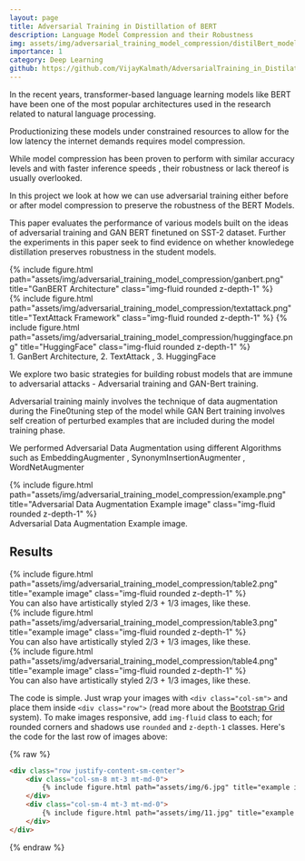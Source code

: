 ```yaml
---
layout: page
title: Adversarial Training in Distillation of BERT
description: Language Model Compression and their Robustness 
img: assets/img/adversarial_training_model_compression/distilBert_modelcompression.png
importance: 1
category: Deep Learning
github: https://github.com/VijayKalmath/AdversarialTraining_in_Distilation_Of_BERT
---
```


In the recent years, transformer-based language learning models like BERT have been one of the most popular architectures used in the research related to natural language processing. 

Productionizing these models under constrained resources to allow for the low latency the internet demands requires model compression. 

While model compression has been proven to perform with similar accuracy levels and with faster inference speeds , their robustness or lack thereof is usually overlooked. 

In this project we look at how we can use adversarial training either before or after model compression to preserve the robustness of the BERT Models.

 This paper evaluates the performance of various models built on the ideas of adversarial training and GAN BERT finetuned on SST-2 dataset. Further the experiments in this paper seek to find evidence on whether knowledege distillation preserves robustness in the student models.

<div class="row">
    <div class="col-sm-8 mt-3 mt-md-0 ">
        {% include figure.html path="assets/img/adversarial_training_model_compression/ganbert.png" title="GanBERT Architecture" class="img-fluid rounded z-depth-1" %}
    </div>
    <div class="col-sm-4 mt-3 mt-md-0">
        {% include figure.html path="assets/img/adversarial_training_model_compression/textattack.png"  title="TextAttack Framework" class="img-fluid rounded z-depth-1" %}
        {% include figure.html path="assets/img/adversarial_training_model_compression/huggingface.png"  title="HuggingFace" class="img-fluid rounded z-depth-1" %}
    </div>
</div>
<div class="caption">
    1. GanBert Architecture, 2. TextAttack , 3. HuggingFace
</div>

We explore two basic strategies for building robust models that are immune to adversarial attacks - Adversarial training and GAN-Bert training. 

Adversarial training mainly involves the technique of data augmentation during the Fine0tuning step of the model while GAN Bert training involves self creation of perturbed examples that are included during the model training phase. 


We performed Adversarial Data Augmentation using different Algorithms such as EmbeddingAugmenter , SynonymInsertionAugmenter , WordNetAugmenter

<div class="row">
    <div class="col-sm mt-3 mt-md-0">
        {% include figure.html path="assets/img/adversarial_training_model_compression/example.png" title="Adversarial Data Augmentation Example image" class="img-fluid rounded z-depth-1" %}
    </div>
</div>
<div class="caption">
    Adversarial Data Augmentation Example image.
</div>

## Results

<div class="row justify-content-sm-center">
    <div class="col-sm mt-3 mt-md-0">
        {% include figure.html path="assets/img/adversarial_training_model_compression/table2.png" title="example image" class="img-fluid rounded z-depth-1" %}
    </div>
</div>
<div class="caption">
    You can also have artistically styled 2/3 + 1/3 images, like these.
</div>
<div class="row justify-content-sm-center">
    <div class="col-sm mt-3 mt-md-0">
        {% include figure.html path="assets/img/adversarial_training_model_compression/table3.png"  title="example image" class="img-fluid rounded z-depth-1" %}
    </div>
</div>
<div class="caption">
    You can also have artistically styled 2/3 + 1/3 images, like these.
</div>
<div class="row justify-content-sm-center">
    <div class="col-sm mt-3 mt-md-0">
        {% include figure.html path="assets/img/adversarial_training_model_compression/table4.png"  title="example image" class="img-fluid rounded z-depth-1" %}
    </div>
</div>
<div class="caption">
    You can also have artistically styled 2/3 + 1/3 images, like these.
</div>

The code is simple.
Just wrap your images with `<div class="col-sm">` and place them inside `<div class="row">` (read more about the <a href="https://getbootstrap.com/docs/4.4/layout/grid/">Bootstrap Grid</a> system).
To make images responsive, add `img-fluid` class to each; for rounded corners and shadows use `rounded` and `z-depth-1` classes.
Here's the code for the last row of images above:

{% raw %}
```html
<div class="row justify-content-sm-center">
    <div class="col-sm-8 mt-3 mt-md-0">
        {% include figure.html path="assets/img/6.jpg" title="example image" class="img-fluid rounded z-depth-1" %}
    </div>
    <div class="col-sm-4 mt-3 mt-md-0">
        {% include figure.html path="assets/img/11.jpg" title="example image" class="img-fluid rounded z-depth-1" %}
    </div>
</div>
```
{% endraw %}
